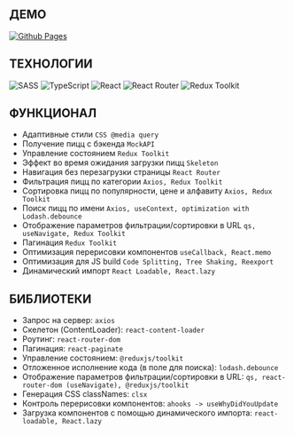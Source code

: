 ## ДЕМО

[![Github Pages](https://img.shields.io/badge/github%20pages-react%20pizza-121013?style=for-the-badge&logo=github&logoColor=white 'React Pizza | Смотреть демо')](https://kristina-mukha.github.io/react-pizza-v2/)  

## ТЕХНОЛОГИИ

![SASS](https://img.shields.io/badge/SASS-hotpink.svg?style=for-the-badge&logo=SASS&logoColor=white) ![TypeScript](https://img.shields.io/badge/typescript-%23007ACC.svg?style=for-the-badge&logo=typescript&logoColor=white) ![React](https://img.shields.io/badge/react-%2320232a.svg?style=for-the-badge&logo=react&logoColor=%2361DAFB) ![React Router](https://img.shields.io/badge/React_Router-CA4245?style=for-the-badge&logo=react-router&logoColor=white) ![Redux Toolkit](https://img.shields.io/badge/redux%20toolkit-%23593d88.svg?style=for-the-badge&logo=redux&logoColor=white)

## ФУНКЦИОНАЛ

- Адаптивные стили `CSS @media query`
- Получение пицц с бэкенда `MockAPI`
- Управление состоянием `Redux Toolkit`
- Эффект во время ожидания загрузки пицц `Skeleton`
- Навигация без перезагрузки страницы `React Router`
- Фильтрация пицц по категории `Axios, Redux Toolkit`
- Сортировка пицц по популярности, цене и алфавиту `Axios, Redux Toolkit`
- Поиск пицц по имени `Axios, useContext, optimization with Lodash.debounce`
- Отображение параметров фильтрации/сортировки в URL `qs, useNavigate, Redux Toolkit`
- Пагинация `Redux Toolkit`
- Оптимизация перерисовки компонентов `useCallback, React.memo`
- Оптимизация для JS build `Code Splitting, Tree Shaking, Reexport`
- Динамический импорт `React Loadable, React.lazy`

## БИБЛИОТЕКИ

- Запрос на сервер: `axios`
- Скелетон (ContentLoader): `react-content-loader`
- Роутинг: `react-router-dom`
- Пагинация: `react-paginate`
- Управление состоянием: `@reduxjs/toolkit`
- Отложенное исполнение кода (в поле для поиска): `lodash.debounce`
- Отображение параметров фильтрации/сортировки в URL: `qs, react-router-dom (useNavigate), @reduxjs/toolkit`
- Генерация CSS classNames: `clsx`
- Контроль перерисовки компонентов: `ahooks -> useWhyDidYouUpdate`
- Загрузка компонентов с помощью динамического импорта: `react-loadable, React.lazy`  
 
